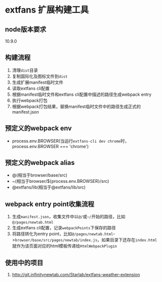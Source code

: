 # extfans 扩展构建工具

## node版本要求
10.9.0

## 构建流程
1. 清理`dist`目录
2. 复制国际化及图标文件到`dist`
3. 生成扩展manifest临时文件
4. 读取extfans cli配置
5. 根据manifest临时文件和extfans cli配置中描述的路径生成webpack entry
6. 执行webpack打包
7. 根据webpack打包结果，替换manifest临时文件中的路径生成正式的manifest.json

## 预定义的webpack env
* process.env.BROWSER(当运行`extfans-cli dev chrome`时，process.env.BROWSER === 'chrome')

## 预定义的webpack alias
* @(相当于browser/base/src)
* ~(相当于browser/${process.env.BROWSER}/src)
* @extfans/lib(相当于@extfans/lib/src)

## webpack entry point收集流程
1. 生成`manifest.json`，收集文件中以`@/`或`~/`开始的路径，比如`@/pages/newtab.html`
2. 生成extfans cli配置，记录`webpackPoints`下保存的路径
3. 将路径转化为entry point，比如`@/pages/newtab.html`->`browser/base/src/pages/newtab/index.js`，如果目录下还存在`index.html`就作为该页面对应的html模板传递给`HtmlWebpackPlugin`

## 使用中的项目
1. http://git.infinitynewtab.com/Starlab/extfans-weather-extension
